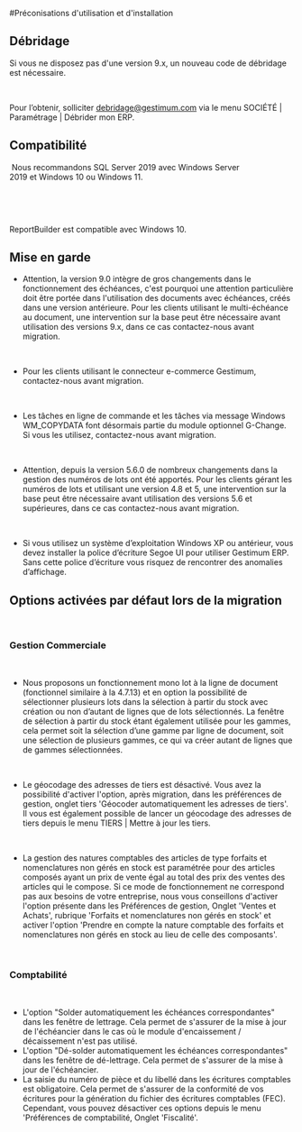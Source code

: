 





#Préconisations d'utilisation et d'installation



## Débridage


Si vous ne disposez pas d'une version 9.x, un nouveau code de débridage est nécessaire.


 


Pour l’obtenir, solliciter debridage@gestimum.com via le menu SOCIÉTÉ | Paramétrage | Débrider mon ERP.


## Compatibilité


 Nous recommandons SQL Server 2019 avec Windows Server 2019 et Windows 10 ou Windows 11.


 


 


ReportBuilder est compatible avec Windows 10.


## Mise en garde


* Attention, la version 9.0 intègre de gros changements dans le fonctionnement des échéances, c'est pourquoi une attention particulière doit être portée dans l'utilisation des documents avec échéances, créés dans une version antérieure. Pour les clients utilisant le multi-échéance au document, une intervention sur la base peut être nécessaire avant utilisation des versions 9.x, dans ce cas contactez-nous avant migration.


 


* Pour les clients utilisant le connecteur e-commerce Gestimum, contactez-nous avant migration.


 


* Les tâches en ligne de commande et les tâches via message Windows WM\_COPYDATA font désormais partie du module optionnel G-Change. Si vous les utilisez, contactez-nous avant migration.


 


* Attention, depuis la version 5.6.0 de nombreux changements dans la gestion des numéros de lots ont été apportés. Pour les clients gérant les numéros de lots et utilisant une version 4.8 et 5, une intervention sur la base peut être nécessaire avant utilisation des versions 5.6 et supérieures, dans ce cas contactez-nous avant migration.


 


* Si vous utilisez un système d’exploitation Windows XP ou antérieur, vous devez installer la police d’écriture Segoe UI pour utiliser Gestimum ERP. Sans cette police d’écriture vous risquez de rencontrer des anomalies d’affichage.


## Options activées par défaut lors de la migration


 


### Gestion Commerciale


 


* Nous proposons un fonctionnement mono lot à la ligne de document (fonctionnel similaire à la 4.7.13) et en option la possibilité de sélectionner plusieurs lots dans la sélection à partir du stock avec création ou non d’autant de lignes que de lots sélectionnés. La fenêtre de sélection à partir du stock étant également utilisée pour les gammes, cela permet soit la sélection d’une gamme par ligne de document, soit une sélection de plusieurs gammes, ce qui va créer autant de lignes que de gammes sélectionnées.


 


* Le géocodage des adresses de tiers est désactivé. Vous avez la possibilité d'activer l'option, après migration, dans les préférences de gestion, onglet tiers 'Géocoder automatiquement les adresses de tiers'. Il vous est également possible de lancer un géocodage des adresses de tiers depuis le menu TIERS | Mettre à jour les tiers.


 


* La gestion des natures comptables des articles de type forfaits et nomenclatures non gérés en stock est paramétrée pour des articles composés ayant un prix de vente égal au total des prix des ventes des articles qui le compose. Si ce mode de fonctionnement ne correspond pas aux besoins de votre entreprise, nous vous conseillons d'activer l'option présente dans les Préférences de gestion, Onglet 'Ventes et Achats', rubrique 'Forfaits et nomenclatures non gérés en stock' et activer l'option 'Prendre en compte la nature comptable des forfaits et nomenclatures non gérés en stock au lieu de celle des composants'.


 


### Comptabilité


 


* L'option "Solder automatiquement les échéances correspondantes" dans les fenêtre de lettrage. Cela permet de s'assurer de la mise à jour de l'échéancier dans le cas où le module d'encaissement / décaissement n'est pas utilisé.
* L'option "Dé-solder automatiquement les échéances correspondantes" dans les fenêtre de dé-lettrage. Cela permet de s'assurer de la mise à jour de l'échéancier.
* La saisie du numéro de pièce et du libellé dans les écritures comptables est obligatoire. Cela permet de s'assurer de la conformité de vos écritures pour la génération du fichier des écritures comptables (FEC). Cependant, vous pouvez désactiver ces options depuis le menu 'Préférences de comptabilité, Onglet 'Fiscalité'.


 


